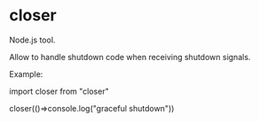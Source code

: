 # closer
Node.js tool.

Allow to handle shutdown code when receiving shutdown signals.


Example: 

import closer from "closer"

closer(()=>console.log("graceful shutdown"))
